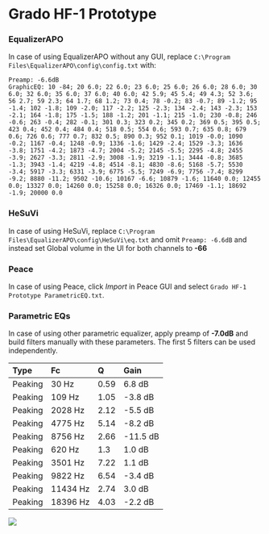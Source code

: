 # Grado HF-1 Prototype

### EqualizerAPO
In case of using EqualizerAPO without any GUI, replace `C:\Program Files\EqualizerAPO\config\config.txt`
with:
```
Preamp: -6.6dB
GraphicEQ: 10 -84; 20 6.0; 22 6.0; 23 6.0; 25 6.0; 26 6.0; 28 6.0; 30 6.0; 32 6.0; 35 6.0; 37 6.0; 40 6.0; 42 5.9; 45 5.4; 49 4.3; 52 3.6; 56 2.7; 59 2.3; 64 1.7; 68 1.2; 73 0.4; 78 -0.2; 83 -0.7; 89 -1.2; 95 -1.4; 102 -1.8; 109 -2.0; 117 -2.2; 125 -2.3; 134 -2.4; 143 -2.3; 153 -2.1; 164 -1.8; 175 -1.5; 188 -1.2; 201 -1.1; 215 -1.0; 230 -0.8; 246 -0.6; 263 -0.4; 282 -0.1; 301 0.3; 323 0.2; 345 0.2; 369 0.5; 395 0.5; 423 0.4; 452 0.4; 484 0.4; 518 0.5; 554 0.6; 593 0.7; 635 0.8; 679 0.6; 726 0.6; 777 0.7; 832 0.5; 890 0.3; 952 0.1; 1019 -0.0; 1090 -0.2; 1167 -0.4; 1248 -0.9; 1336 -1.6; 1429 -2.4; 1529 -3.3; 1636 -3.8; 1751 -4.2; 1873 -4.7; 2004 -5.2; 2145 -5.5; 2295 -4.8; 2455 -3.9; 2627 -3.3; 2811 -2.9; 3008 -1.9; 3219 -1.1; 3444 -0.8; 3685 -1.3; 3943 -1.4; 4219 -4.8; 4514 -8.1; 4830 -8.6; 5168 -5.7; 5530 -3.4; 5917 -3.3; 6331 -3.9; 6775 -5.5; 7249 -6.9; 7756 -7.4; 8299 -9.2; 8880 -11.2; 9502 -10.6; 10167 -6.6; 10879 -1.6; 11640 0.0; 12455 0.0; 13327 0.0; 14260 0.0; 15258 0.0; 16326 0.0; 17469 -1.1; 18692 -1.9; 20000 0.0
```

### HeSuVi
In case of using HeSuVi, replace `C:\Program Files\EqualizerAPO\config\HeSuVi\eq.txt` and omit `Preamp:
-6.6dB` and instead set Global volume in the UI for both channels to **-66**

### Peace
In case of using Peace, click *Import* in Peace GUI and select `Grado HF-1 Prototype ParametricEQ.txt`.

### Parametric EQs
In case of using other parametric equalizer, apply preamp of **-7.0dB** and build filters manually with
these parameters. The first 5 filters can be used independently.

| Type    | Fc       |    Q | Gain     |
|:--------|:---------|:-----|:---------|
| Peaking | 30 Hz    | 0.59 | 6.8 dB   |
| Peaking | 109 Hz   | 1.05 | -3.8 dB  |
| Peaking | 2028 Hz  | 2.12 | -5.5 dB  |
| Peaking | 4775 Hz  | 5.14 | -8.2 dB  |
| Peaking | 8756 Hz  | 2.66 | -11.5 dB |
| Peaking | 620 Hz   | 1.3  | 1.0 dB   |
| Peaking | 3501 Hz  | 7.22 | 1.1 dB   |
| Peaking | 9822 Hz  | 6.54 | -3.4 dB  |
| Peaking | 11434 Hz | 2.74 | 3.0 dB   |
| Peaking | 18396 Hz | 4.03 | -2.2 dB  |

![](https://raw.githubusercontent.com/jaakkopasanen/AutoEq/master/results/innerfidelity/sbaf-serious/Grado%20HF-1%20Prototype/Grado%20HF-1%20Prototype.png)
